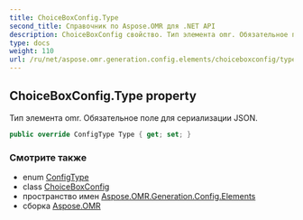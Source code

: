 ```yaml
---
title: ChoiceBoxConfig.Type
second_title: Справочник по Aspose.OMR для .NET API
description: ChoiceBoxConfig свойство. Тип элемента omr. Обязательное поле для сериализации JSON.
type: docs
weight: 110
url: /ru/net/aspose.omr.generation.config.elements/choiceboxconfig/type/
---
```

## ChoiceBoxConfig.Type property

Тип элемента omr. Обязательное поле для сериализации JSON.

```csharp
public override ConfigType Type { get; set; }
```

### Смотрите также

* enum [ConfigType](../../../aspose.omr.generation.config.enums/configtype/)
* class [ChoiceBoxConfig](../)
* пространство имен [Aspose.OMR.Generation.Config.Elements](../../choiceboxconfig/)
* сборка [Aspose.OMR](../../../)


